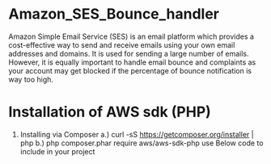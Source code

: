 # Amazon_SES_Bounce_handler
Amazon Simple Email Service (SES) is an email platform which provides a cost-effective way to send and receive emails using your own email addresses and domains. It is used for sending a large number of emails. However, it is equally important to handle email bounce and complaints as your account may get blocked if the percentage of bounce notification is way too high.

# Installation of AWS sdk (PHP)
1. Installing via Composer
  a.) curl -sS https://getcomposer.org/installer | php
  b.) php composer.phar require aws/aws-sdk-php
  use Below code to include in your project
<?php
require 'vendor/autoload.php';
# For any Query 
Contact me at : anandk9656@gmail.com
